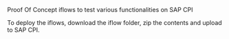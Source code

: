 Proof Of Concept iflows to test various functionalities on SAP CPI

To deploy the iflows, download the iflow folder, zip the contents and upload to SAP CPI.
